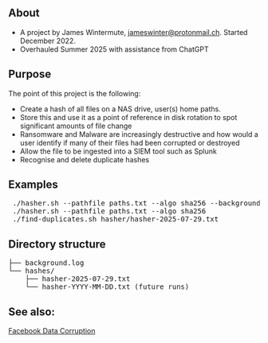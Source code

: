 
## About
- A project by James Wintermute, jameswinter@protonmail.ch. Started December 2022. 
- Overhauled Summer 2025 with assistance from ChatGPT
 
## Purpose
The point of this project is the following:

- Create a hash of all files on a NAS drive, user(s) home paths.
- Store this and use it as a point of reference in disk rotation to spot significant amounts of file change
- Ransomware and Malware are increasingly destructive and how would a user identify if many of their files had been corrupted or destroyed
- Allow the file to be ingested into a SIEM tool such as Splunk
- Recognise and delete duplicate hashes

## Examples

<pre>
 ./hasher.sh --pathfile paths.txt --algo sha256 --background
 ./hasher.sh --pathfile paths.txt --algo sha256
 ./find-duplicates.sh hasher/hasher-2025-07-29.txt
</pre>

## Directory structure

<pre>
├── background.log
└── hashes/
    ├── hasher-2025-07-29.txt
    └── hasher-YYYY-MM-DD.txt (future runs)
</pre>

## See also:
[Facebook Data Corruption](https://engineering.fb.com/2021/02/23/data-infrastructure/silent-data-corruption/)

